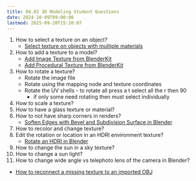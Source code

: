 ```yaml
---
title: 04.02 3D Modeling Student Questions
date: 2024-10-09T09:00:00
lastmod: 2025-09-20T15:10:07
---
```


1. How to select a texture on an object?
   - [Select texture on objects with multiple materials]()
2. How to add a texture to a model?
   - [Add Image Texture from BlenderKit](https://youtu.be/wQZ9idS_9ro)
   - [Add Procedural Texture from BlenderKit](https://youtu.be/tu6TzqyhDNQ)
3. How to rotate a texture?
   - Rotate the image file
   - Rotate using the mapping node and texture coordinates
   - Rotate the UV shells - to rotate all press a t select all the r then 90
     - if only some need rotating then must select individually
4. How to scale a texture?
5. How to have a glass texture or material?
6. How to not have sharp corners in renders?
   - [Soften Edges with Bevel and Subdivision Surface in Blender](https://youtu.be/qyMhNzq-HiY)
7. How to recolor and change texture?
8. Edit the rotation or location in an HDRI environment texture?
   - [Rotate an HDRI in Blender](../../../../3d-modeling/blender/rotate-hdri-blender.md)
9. How to change the sun in a sky texture?
10. How to change a sun light?
11. How to change wide angle vs telephoto lens of the camera in Blender?

- [How to reconnect a missing texture to an imported OBJ](https://youtu.be/t5ayHdRapCw)

